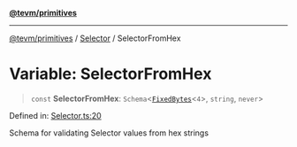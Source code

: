[**@tevm/primitives**](../../../README.md)

***

[@tevm/primitives](../../../globals.md) / [Selector](../README.md) / SelectorFromHex

# Variable: SelectorFromHex

> `const` **SelectorFromHex**: `Schema`\<[`FixedBytes`](../../FixedBytes/type-aliases/FixedBytes.md)\<`4`\>, `string`, `never`\>

Defined in: [Selector.ts:20](https://github.com/evmts/tevm-monorepo/blob/main/packages/primitives/src/Selector.ts#L20)

Schema for validating Selector values from hex strings
